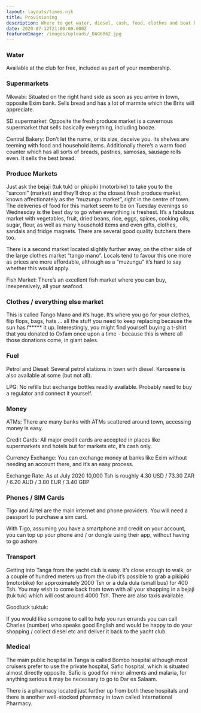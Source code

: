 ```yaml
---
layout: layouts/times.njk
title: Provisioning
description: Where to get water, diesel, cash, food, clothes and boat bits.
date: 2020-07-12T21:00:00.000Z
featuredImage: /images/uploads/_DAG6862.jpg
---
```


### Water

Available at the club for free, included as part of your membership.

### Supermarkets

Mkwabi:  Situated on the right hand side as soon as you arrive in town, opposite Exim bank.  Sells bread and has a lot of marmite which the Brits will appreciate.

SD supermarket:  Opposite the fresh produce market is a cavernous supermarket that sells basically everything, including booze.  

Central Bakery:  Don’t let the name, or its size, deceive you. Its shelves are teeming with food and household items.  Additionally there’s a warm food counter which has all sorts of breads, pastries, samosas, sausage rolls even.  It sells the best bread. 

### Produce Markets

Just ask the bejaji (tuk tuk) or pikipiki (motorbike) to take you to the “sarconi” (market) and they’ll drop at the closest fresh produce market, known affectionately as the “muzungu market”, right in the centre of town.  The deliveries of food for this market seem to be on Tuesday evenings so Wednesday is the best day to go when everything is freshest.  It’s a fabulous market with vegetables, fruit, dried beans, rice, eggs, spices, cooking oils, sugar, flour, as well as many household items and even gifts, clothes, sandals and fridge magnets.  There are several good quality butchers there too. 

There is a second market located slightly further away, on the other side of the large clothes market “tango mano”.  Locals tend to favour this one more as prices are more affordable, although as a “muzungu” it’s hard to say whether this would apply. 

Fish Market:  There’s an excellent fish market where you can buy, inexpensively, all your seafood. 

### Clothes / everything else market

This is called Tango Mano and it’s huge.  It’s where you go for your clothes, flip flops, bags, hats … all the stuff you need to keep replacing because the sun has f***** it up.  Interestingly, you might find yourself buying a t-shirt that you donated to Oxfam once upon a time - because this is where all those donations come, in giant bales. 

### Fuel 

Petrol and Diesel: Several petrol stations in town with diesel.  Kerosene is also available at some (but not all).  

LPG:  No refills but exchange bottles readily available. Probably need to buy a regulator and connect it yourself.

### Money

ATMs:  There are many banks with ATMs scattered around town, accessing money is easy. 

Credit Cards:  All major credit cards are accepted in places like supermarkets and hotels but for markets etc, it’s cash only.

Currency Exchange:  You can exchange money at banks like Exim without needing an account there, and it’s an easy process. 

Exchange Rate:  As at July 2020
10,000 Tsh is roughly   4.30 USD  /  73.30 ZAR  /   6.20 AUD  /   3.80  EUR  /  3.40 GBP
		    
### Phones / SIM Cards

Tigo and Airtel are the main internet and phone providers.  You will need a passport to purchase a sim card.  

With Tigo, assuming you have a smartphone and credit on your account, you can top up your phone and / or dongle using their app, without having to go ashore.

### Transport

Getting into Tanga from the yacht club is easy.  It’s close enough to walk, or a couple of hundred meters up from the club it’s possible to grab a pikipiki (motorbike) for approximately 2000 Tsh or a dula dula (small bus) for 400 Tsh.  You may wish to come back from town with all your shopping in a bejaji (tuk tuk) which will cost around 4000 Tsh.  There are also taxis available. 

Goodluck tuktuk: 

If you would like someone to call to help you run errands you can call Charles (number) who speaks good English and would be happy to do your shopping / collect diesel etc and deliver it back to the yacht club. 


### Medical

The main public hospital in Tanga is called Bombo hospital although most cruisers prefer to use the private hospital, Safic hospital, which is situated almost directly opposite.  Safic is good for minor ailments and malaria, for anything serious it may be necessary to go to Dar es Salaam.

There is a pharmacy located just further up from both these hospitals and there is another well-stocked pharmacy in town called International Pharmacy.

